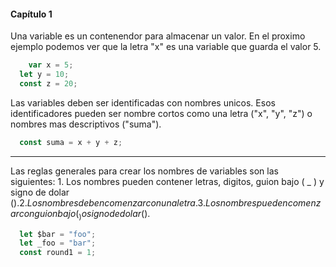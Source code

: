 #### Capítulo 1

Una variable es un contenendor para almacenar un valor.
En el proximo ejemplo podemos ver que la letra "x" es una variable que guarda el valor 5.
```js
	var x = 5;
  let y = 10;
  const z = 20;
```

Las variables deben ser identificadas con nombres unicos. Esos identificadores pueden ser nombre cortos como una letra ("x", "y", "z") o nombres mas descriptivos ("suma").
```js
  const suma = x + y + z;
```
***
Las reglas generales para crear los nombres de variables son las siguientes:
	1. Los nombres pueden contener letras, digitos, guion bajo ( _ ) y signo de dolar ($).
	2. Los nombres deben comenzar con una letra.
	3. Los nombres pueden comenzar con guion bajo ( _ ) o signo de dolar ($).
  ```js
    let $bar = "foo";
    let _foo = "bar";
    const round1 = 1;
  ```

